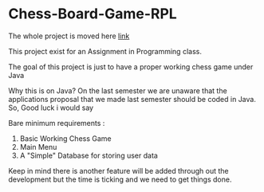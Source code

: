 # Chess-Board-Game-RPL

The whole project is moved here [link](doc:https://github.com/ikhsansdqq/chess-board-game-rpl)

This project exist for an Assignment in Programming class.

The goal of this project is just to have a proper working chess game under Java 

Why this is on Java? On the last semester we are unaware that the applications proposal that we made last semester should be coded in Java. So, Good luck i would say

Bare minimum requirements :

1. Basic Working Chess Game
2. Main Menu
3. A "Simple" Database for storing user data

Keep in mind there is another feature will be added through out the development but the time is ticking and we need to get things done.
